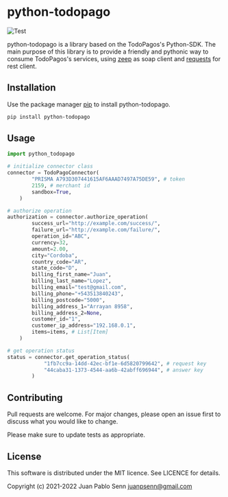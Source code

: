 # python-todopago
![Test](https://github.com/github/docs/actions/workflows/test.yml/badge.svg?branch=main)

python-todopago is a library based on the TodoPagos's Python-SDK. The main purpose of this library is to provide a friendly and pythonic way to consume TodoPagos's services, using [zeep](https://docs.python-zeep.org/en/master/) as soap client and [requests](https://docs.python-requests.org/en/latest/) for rest client.

## Installation

Use the package manager [pip](https://pip.pypa.io/en/stable/) to install python-todopago.

```bash
pip install python-todopago
```

## Usage

```python
import python_todopago

# initialize connector class  
connector = TodoPagoConnector(
        "PRISMA A793D307441615AF6AAAD7497A75DE59", # token
        2159, # merchant id
        sandbox=True,
    )

# authorize operation
authorization = connector.authorize_operation(
        success_url="http://example.com/success/",
        failure_url="http://example.com/failure/",
        operation_id="ABC",
        currency=32,
        amount=2.00,
        city="Cordoba",
        country_code="AR",
        state_code="D",
        billing_first_name="Juan",
        billing_last_name="Lopez",
        billing_email="test@gmail.com",
        billing_phone="+543513840243",
        billing_postcode="5000",
        billing_address_1="Arrayan 8958",
        billing_address_2=None,
        customer_id="1",
        customer_ip_address="192.168.0.1",
        items=items, # List[Item]
    )

# get operation status
status = connector.get_operation_status(
            "1fb7cc9a-14dd-42ec-bf1e-6d5820799642", # request key
            "44caba31-1373-4544-aa6b-42abff696944", # answer key
        )

```

## Contributing
Pull requests are welcome. For major changes, please open an issue first to discuss what you would like to change.

Please make sure to update tests as appropriate.

## License
This software is distributed under the MIT licence. See LICENCE for details.

Copyright (c) 2021-2022 Juan Pablo Senn <juanpsenn@gmail.com>
